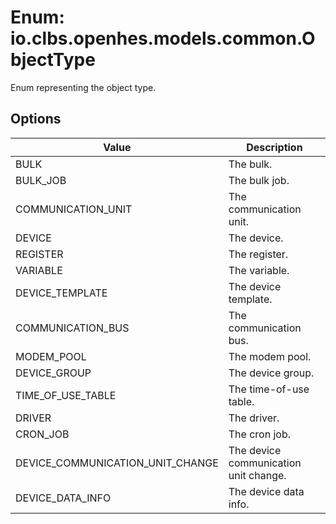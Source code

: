 # Enum: io.clbs.openhes.models.common.ObjectType

Enum representing the object type.

## Options

| Value | Description |
| --- | --- |
| BULK | The bulk. |
| BULK_JOB | The bulk job. |
| COMMUNICATION_UNIT | The communication unit. |
| DEVICE | The device. |
| REGISTER | The register. |
| VARIABLE | The variable. |
| DEVICE_TEMPLATE | The device template. |
| COMMUNICATION_BUS | The communication bus. |
| MODEM_POOL | The modem pool. |
| DEVICE_GROUP | The device group. |
| TIME_OF_USE_TABLE | The time-of-use table. |
| DRIVER | The driver. |
| CRON_JOB | The cron job. |
| DEVICE_COMMUNICATION_UNIT_CHANGE | The device communication unit change. |
| DEVICE_DATA_INFO | The device data info. |
